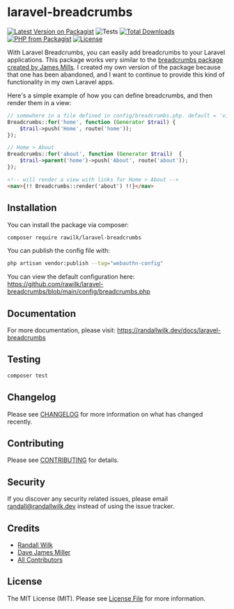 # laravel-breadcrumbs

[![Latest Version on Packagist](https://img.shields.io/packagist/v/rawilk/laravel-breadcrumbs.svg?style=flat-square)](https://packagist.org/packages/rawilk/laravel-breadcrumbs)
![Tests](https://github.com/rawilk/laravel-breadcrumbs/workflows/Tests/badge.svg?style=flat-square)
[![Total Downloads](https://img.shields.io/packagist/dt/rawilk/laravel-breadcrumbs.svg?style=flat-square)](https://packagist.org/packages/rawilk/laravel-breadcrumbs)
[![PHP from Packagist](https://img.shields.io/packagist/php-v/rawilk/laravel-breadcrumbs?style=flat-square)](https://packagist.org/packages/rawilk/laravel-breadcrumbs)
[![License](https://img.shields.io/github/license/rawilk/laravel-breadcrumbs?style=flat-square)](https://github.com/rawilk/laravel-breadcrumbs/blob/main/LICENSE.md)

With Laravel Breadcrumbs, you can easily add breadcrumbs to your Laravel applications. This package works very similar to the
[breadcrumbs package created by James Mills](https://github.com/davejamesmiller/laravel-breadcrumbs). I created my own version of the
package because that one has been abandoned, and I want to continue to provide this kind of functionality in my own Laravel apps.

Here's a simple example of how you can define breadcrumbs, and then render them in a view:

```php
// somewhere in a file defined in config/breadcrumbs.php. default = 'view' => base_path('routes/breadcrumbs.php')
Breadcrumbs::for('home', function (Generator $trail) {
    $trail->push('Home', route('home'));
});

// Home > About
Breadcrumbs::for('about', function (Generator $trail)  {
    $trail->parent('home')->push('About', route('about'));
});
```

```html
<!-- will render a view with links for Home > About -->
<nav>{!! Breadcrumbs::render('about') !!}</nav>
```

## Installation

You can install the package via composer:

```bash
composer require rawilk/laravel-breadcrumbs
```

You can publish the config file with:
```bash
php artisan vendor:publish --tag="webauthn-config"
```

You can view the default configuration here: https://github.com/rawilk/laravel-breadcrumbs/blob/main/config/breadcrumbs.php

## Documentation
For more documentation, please visit: https://randallwilk.dev/docs/laravel-breadcrumbs

## Testing

``` bash
composer test
```

## Changelog

Please see [CHANGELOG](CHANGELOG.md) for more information on what has changed recently.

## Contributing

Please see [CONTRIBUTING](CONTRIBUTING.md) for details.

## Security

If you discover any security related issues, please email randall@randallwilk.dev instead of using the issue tracker.

## Credits

- [Randall Wilk](https://github.com/rawilk)
- [Dave James Miller](https://github.com/davejamesmiller/laravel-breadcrumbs)
- [All Contributors](../../contributors)

## License

The MIT License (MIT). Please see [License File](LICENSE.md) for more information.
